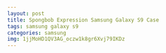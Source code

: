 ```yaml
---
layout: post
title: Spongbob Expression Samsung Galaxy S9 Case
tags: samsung galaxy s9
categories: samsung
img: 1jjMoHD1QV3AG_oczw1k8gr6Xvj79IKDz
---
```

